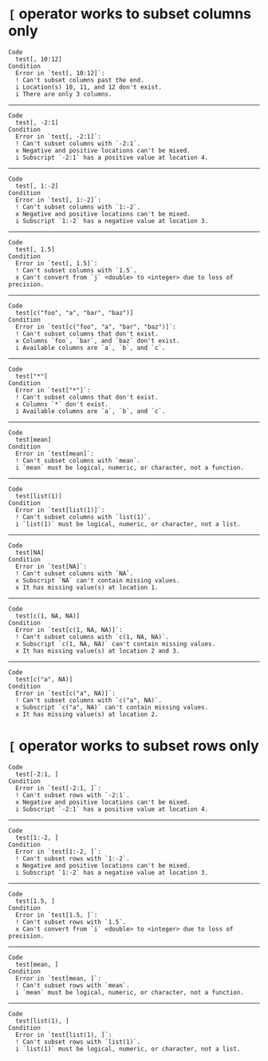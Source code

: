 # `[` operator works to subset columns only

    Code
      test[, 10:12]
    Condition
      Error in `test[, 10:12]`:
      ! Can't subset columns past the end.
      i Location(s) 10, 11, and 12 don't exist.
      i There are only 3 columns.

---

    Code
      test[, -2:1]
    Condition
      Error in `test[, -2:1]`:
      ! Can't subset columns with `-2:1`.
      x Negative and positive locations can't be mixed.
      i Subscript `-2:1` has a positive value at location 4.

---

    Code
      test[, 1:-2]
    Condition
      Error in `test[, 1:-2]`:
      ! Can't subset columns with `1:-2`.
      x Negative and positive locations can't be mixed.
      i Subscript `1:-2` has a negative value at location 3.

---

    Code
      test[, 1.5]
    Condition
      Error in `test[, 1.5]`:
      ! Can't subset columns with `1.5`.
      x Can't convert from `j` <double> to <integer> due to loss of precision.

---

    Code
      test[c("foo", "a", "bar", "baz")]
    Condition
      Error in `test[c("foo", "a", "bar", "baz")]`:
      ! Can't subset columns that don't exist.
      x Columns `foo`, `bar`, and `baz` don't exist.
      i Available columns are `a`, `b`, and `c`.

---

    Code
      test["*"]
    Condition
      Error in `test["*"]`:
      ! Can't subset columns that don't exist.
      x Columns `*` don't exist.
      i Available columns are `a`, `b`, and `c`.

---

    Code
      test[mean]
    Condition
      Error in `test[mean]`:
      ! Can't subset columns with `mean`.
      i `mean` must be logical, numeric, or character, not a function.

---

    Code
      test[list(1)]
    Condition
      Error in `test[list(1)]`:
      ! Can't subset columns with `list(1)`.
      i `list(1)` must be logical, numeric, or character, not a list.

---

    Code
      test[NA]
    Condition
      Error in `test[NA]`:
      ! Can't subset columns with `NA`.
      x Subscript `NA` can't contain missing values.
      x It has missing value(s) at location 1.

---

    Code
      test[c(1, NA, NA)]
    Condition
      Error in `test[c(1, NA, NA)]`:
      ! Can't subset columns with `c(1, NA, NA)`.
      x Subscript `c(1, NA, NA)` can't contain missing values.
      x It has missing value(s) at location 2 and 3.

---

    Code
      test[c("a", NA)]
    Condition
      Error in `test[c("a", NA)]`:
      ! Can't subset columns with `c("a", NA)`.
      x Subscript `c("a", NA)` can't contain missing values.
      x It has missing value(s) at location 2.

# `[` operator works to subset rows only

    Code
      test[-2:1, ]
    Condition
      Error in `test[-2:1, ]`:
      ! Can't subset rows with `-2:1`.
      x Negative and positive locations can't be mixed.
      i Subscript `-2:1` has a positive value at location 4.

---

    Code
      test[1:-2, ]
    Condition
      Error in `test[1:-2, ]`:
      ! Can't subset rows with `1:-2`.
      x Negative and positive locations can't be mixed.
      i Subscript `1:-2` has a negative value at location 3.

---

    Code
      test[1.5, ]
    Condition
      Error in `test[1.5, ]`:
      ! Can't subset rows with `1.5`.
      x Can't convert from `i` <double> to <integer> due to loss of precision.

---

    Code
      test[mean, ]
    Condition
      Error in `test[mean, ]`:
      ! Can't subset rows with `mean`.
      i `mean` must be logical, numeric, or character, not a function.

---

    Code
      test[list(1), ]
    Condition
      Error in `test[list(1), ]`:
      ! Can't subset rows with `list(1)`.
      i `list(1)` must be logical, numeric, or character, not a list.

